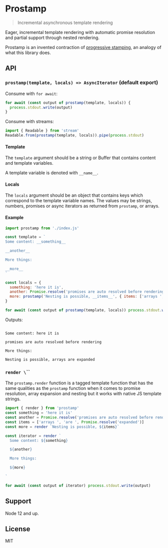 # Prostamp

> Incremental asynchronous template rendering

Eager, incremental template rendering with automatic promise resolution and partial support through nested rendering.

Prostamp is an invented contraction of [progressive stamping](https://en.wikipedia.org/wiki/Progressive_stamping), an 
analogy of what this library does.

## API

### `prostamp(template, locals) => AsyncIterator` (default export)

Consume with `for await`:

```js
for await (const output of prostamp(template, locals)) {
  process.stdout.write(output)
}
```

Consume with streams:

```js
import { Readable } from 'stream'
Readable.from(prostamp(template, locals)).pipe(process.stdout)
```

#### Template

The `template` argument should be a string or Buffer that contains content and template variables.

A template variable is denoted with `__name__`. 

#### Locals

The `locals` argument should be an object that contains keys which correspond to the template variable names.
The values may be strings, numbers, promises or async iterators as returned from `prostamp`, or arrays.

#### Example

```js
import prostamp from './index.js'

const template = `
Some content: __something__

__another__

More things:

__more__
`

const locals = {
  something: 'here it is',
  another: Promise.resolve('promises are auto resolved before rendering'),
  more: prostamp('Nesting is possible, __items__', { items: ['arrays ', 'are ', Promise.resolve('expanded')] })
}

for await (const output of prostamp(template, locals)) process.stdout.write(output)
```

Outputs:

```

Some content: here it is

promises are auto resolved before rendering

More things:

Nesting is possible, arrays are expanded

```

### `render \`\``

The `prostamp.render` function is a tagged template function that has the same qualities as the `prostamp` function 
when it comes to promise resolution, array expansion and nesting but it works with native JS template strings. 

```js
import { render } from 'prostamp'
const something = 'here it is'
const another = Promise.resolve('promises are auto resolved before rendering')
const items = ['arrays ', 'are ', Promise.resolve('expanded')]
const more = render `Nesting is possible, ${items}`

const iterator = render `
  Some content: ${something}

  ${another}

  More things:

  ${more}

`

for await (const output of iterator) process.stdout.write(output)
```

## Support

Node 12 and up.

## License

MIT